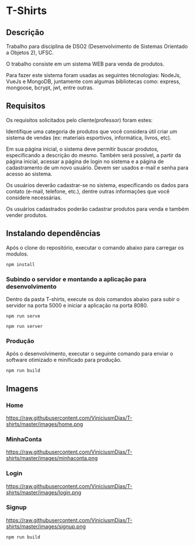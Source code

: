 # T-Shirts

## Descrição

Trabalho para disciplina de DSO2 (Desenvolvimento de Sistemas Orientado a Objetos 2), UFSC.

O trabalho consiste em um sistema WEB para venda de produtos.

Para fazer este sistema foram usadas as seguintes técnologias: NodeJs, VueJs e MongoDB, juntamente com algumas bibliotecas como: express, mongoose, bcrypt, jwt, entre outras. 

## Requisitos

Os requisitos solicitados pelo cliente(professor) foram estes:

Identifique uma categoria de produtos que você considera útil criar um sistema de vendas (ex: materiais esportivos, informática, livros, etc).

Em sua página inicial, o sistema deve permitir buscar produtos, especificando a descrição do mesmo. Também será possível, a partir da página inicial, acessar a página de login no sistema e a página de cadastramento de um novo usuário. Devem ser usados e-mail e senha para acesso ao sistema.

Os usuários deverão cadastrar-se no sistema, especificando os dados para contato (e-mail, telefone, etc.), dentre outras informações que você considere necessárias. 

Os usuários cadastrados poderão cadastrar produtos para venda e também vender produtos.


## Instalando dependências

Após o clone do repositório, executar o comando abaixo para carregar os modulos.

```
npm install
```

### Subindo o servidor e montando a aplicação para desenvolvimento

Dentro da pasta T-shirts, execute os dois comandos abaixo para subir o servidor na porta 5000 e iniciar a aplicação na porta 8080.

```
npm run serve
```

```
npm run server
```

### Produção

Após o desenvolvimento, executar o seguinte comando para enviar o software otimizado e minificado para produção.

```
npm run build
```


## Imagens

### Home

https://raw.githubusercontent.com/ViniciusmDias/T-shirts/master/images/home.png


### MinhaConta

https://raw.githubusercontent.com/ViniciusmDias/T-shirts/master/images/minhaconta.png

### Login

https://raw.githubusercontent.com/ViniciusmDias/T-shirts/master/images/login.png

### Signup

https://raw.githubusercontent.com/ViniciusmDias/T-shirts/master/images/signup.png
```
npm run build



